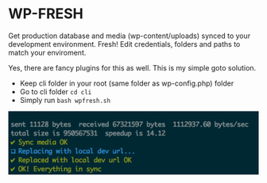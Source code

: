 # WP-FRESH

Get production database and media (wp-content/uploads) synced to your development environment. Fresh!
Edit credentials, folders and paths to match your enviroment.

Yes, there are fancy plugins for this as well. This is my simple goto solution.

+ Keep cli folder in your root (same folder as wp-config.php) folder
+ Go to cli folder `cd cli`
+ Simply run `bash wpfresh.sh`

![Alt text](screenshot.png?raw=true "Screenshot")